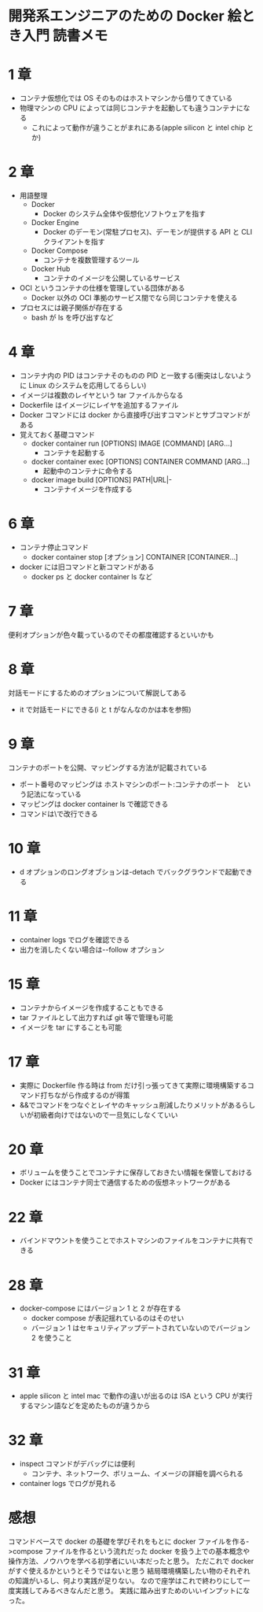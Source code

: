 # 開発系エンジニアのための Docker 絵とき入門 読書メモ

# 1 章

- コンテナ仮想化では OS そのものはホストマシンから借りてきている
- 物理マシンの CPU によっては同じコンテナを起動しても違うコンテナになる
  - これによって動作が違うことがまれにある(apple silicon と intel chip とか)

# 2 章

- 用語整理
  - Docker
    - Docker のシステム全体や仮想化ソフトウェアを指す
  - Docker Engine
    - Docker のデーモン(常駐プロセス)、デーモンが提供する API と CLI クライアントを指す
  - Docker Compose
    - コンテナを複数管理するツール
  - Docker Hub
    - コンテナのイメージを公開しているサービス
- OCI というコンテナの仕様を管理している団体がある
  - Docker 以外の OCI 準拠のサービス間でなら同じコンテナを使える
- プロセスには親子関係が存在する
  - bash が ls を呼び出すなど

# 4 章

- コンテナ内の PID はコンテナそのものの PID と一致する(衝突はしないように Linux のシステムを応用してるらしい)
- イメージは複数のレイヤという tar ファイルからなる
- Dockerfile はイメージにレイヤを追加するファイル
- Docker コマンドには docker から直接呼び出すコマンドとサブコマンドがある
- 覚えておく基礎コマンド
  - docker container run [OPTIONS] IMAGE [COMMAND] [ARG...]
    - コンテナを起動する
  - docker container exec [OPTIONS] CONTAINER COMMAND [ARG...]
    - 起動中のコンテナに命令する
  - docker image build [OPTIONS] PATH|URL|-
    - コンテナイメージを作成する

# 6 章

- コンテナ停止コマンド
  - docker container stop [オプション] CONTAINER [CONTAINER...]
- docker には旧コマンドと新コマンドがある
  - docker ps と docker container ls など

# 7 章

便利オプションが色々載っているのでその都度確認するといいかも

# 8 章

対話モードにするためのオプションについて解説してある

- it で対話モードにできる(i と t がなんなのかは本を参照)

# 9 章

コンテナのポートを公開、マッピングする方法が記載されている

- ポート番号のマッピングは ホストマシンのポート:コンテナのポート　という記法になっている
- マッピングは docker container ls で確認できる
- コマンドは\で改行できる

# 10 章

- d オプションのロングオブションは-detach でバックグラウンドで起動できる

# 11 章

- container logs でログを確認できる
- 出力を消したくない場合は--follow オプション

# 15 章

- コンテナからイメージを作成することもできる
- tar ファイルとして出力すれば git 等で管理も可能
- イメージを tar にすることも可能

# 17 章

- 実際に Dockerfile 作る時は from だけ引っ張ってきて実際に環境構築するコマンド打ちながら作成するのが得策
- &&でコマンドをつなぐとレイヤのキャッシュ削減したりメリットがあるらしいが初級者向けではないので一旦気にしなくていい

# 20 章

- ボリュームを使うことでコンテナに保存しておきたい情報を保管しておける
- Docker にはコンテナ同士で通信するための仮想ネットワークがある

# 22 章

- バインドマウントを使うことでホストマシンのファイルをコンテナに共有できる

# 28 章

- docker-compose にはバージョン 1 と 2 が存在する
  - docker compose が表記揺れているのはそのせい
  - バージョン 1 はセキュリティアップデートされていないのでバージョン 2 を使うこと

# 31 章

- apple silicon と intel mac で動作の違いが出るのは ISA という CPU が実行するマシン語などを定めたものが違うから

# 32 章

- inspect コマンドがデバッグには便利
  - コンテナ、ネットワーク、ボリューム、イメージの詳細を調べられる
- container logs でログが見れる

# 感想

コマンドベースで docker の基礎を学びそれをもとに docker ファイルを作る->compose ファイルを作るという流れだった
docker を扱う上での基本概念や操作方法、ノウハウを学べる初学者にいい本だったと思う。
ただこれで docker がすぐ使えるかというとそうではないと思う
結局環境構築したい物のそれぞれの知識がいるし、何より実践が足りない。
なので座学はこれで終わりにして一度実践してみるべきなんだと思う。
実践に踏み出すためのいいインプットになった。
